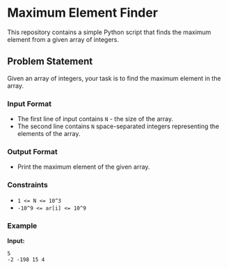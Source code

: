 # Maximum Element Finder

This repository contains a simple Python script that finds the maximum element from a given array of integers.

## Problem Statement

Given an array of integers, your task is to find the maximum element in the array.

### Input Format

- The first line of input contains `N` - the size of the array.
- The second line contains `N` space-separated integers representing the elements of the array.

### Output Format

- Print the maximum element of the given array.

### Constraints

- `1 <= N <= 10^3`
- `-10^9 <= ar[i] <= 10^9`

### Example

**Input:**
```
5
-2 -198 15 4 
```